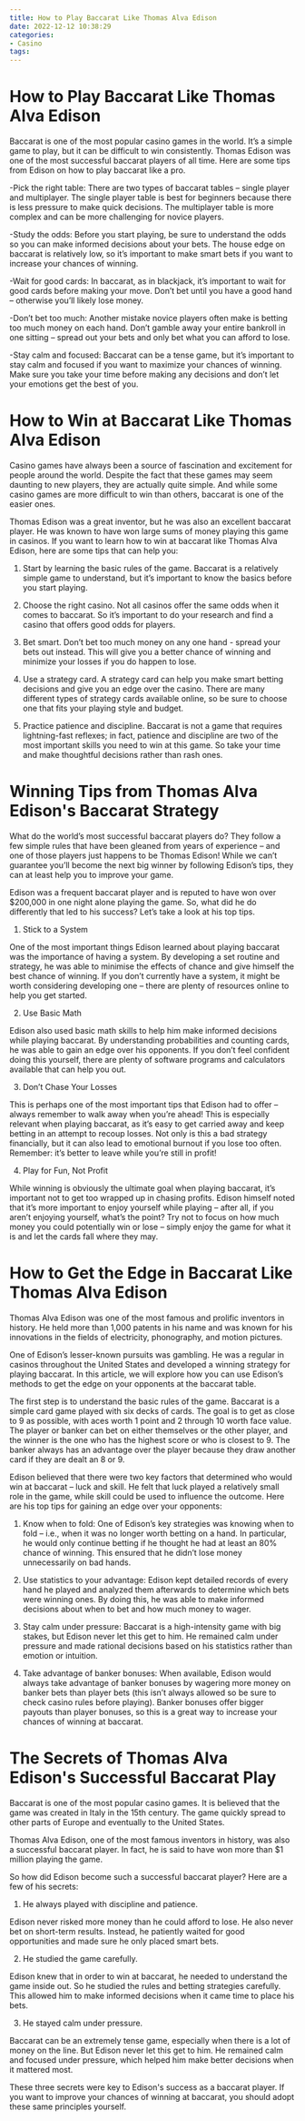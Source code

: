 ```yaml
---
title: How to Play Baccarat Like Thomas Alva Edison
date: 2022-12-12 10:38:29
categories:
- Casino
tags:
---
```



#  How to Play Baccarat Like Thomas Alva Edison

Baccarat is one of the most popular casino games in the world. It’s a simple game to play, but it can be difficult to win consistently. Thomas Edison was one of the most successful baccarat players of all time. Here are some tips from Edison on how to play baccarat like a pro.

-Pick the right table: There are two types of baccarat tables – single player and multiplayer. The single player table is best for beginners because there is less pressure to make quick decisions. The multiplayer table is more complex and can be more challenging for novice players.

-Study the odds: Before you start playing, be sure to understand the odds so you can make informed decisions about your bets. The house edge on baccarat is relatively low, so it’s important to make smart bets if you want to increase your chances of winning.

-Wait for good cards: In baccarat, as in blackjack, it’s important to wait for good cards before making your move. Don’t bet until you have a good hand – otherwise you’ll likely lose money.

-Don’t bet too much: Another mistake novice players often make is betting too much money on each hand. Don’t gamble away your entire bankroll in one sitting – spread out your bets and only bet what you can afford to lose.

-Stay calm and focused: Baccarat can be a tense game, but it’s important to stay calm and focused if you want to maximize your chances of winning. Make sure you take your time before making any decisions and don’t let your emotions get the best of you.

#  How to Win at Baccarat Like Thomas Alva Edison

Casino games have always been a source of fascination and excitement for people around the world. Despite the fact that these games may seem daunting to new players, they are actually quite simple. And while some casino games are more difficult to win than others, baccarat is one of the easier ones.

Thomas Edison was a great inventor, but he was also an excellent baccarat player. He was known to have won large sums of money playing this game in casinos. If you want to learn how to win at baccarat like Thomas Alva Edison, here are some tips that can help you:

1. Start by learning the basic rules of the game. Baccarat is a relatively simple game to understand, but it’s important to know the basics before you start playing.

2. Choose the right casino. Not all casinos offer the same odds when it comes to baccarat. So it’s important to do your research and find a casino that offers good odds for players.

3. Bet smart. Don’t bet too much money on any one hand - spread your bets out instead. This will give you a better chance of winning and minimize your losses if you do happen to lose.

4. Use a strategy card. A strategy card can help you make smart betting decisions and give you an edge over the casino. There are many different types of strategy cards available online, so be sure to choose one that fits your playing style and budget.

5. Practice patience and discipline. Baccarat is not a game that requires lightning-fast reflexes; in fact, patience and discipline are two of the most important skills you need to win at this game. So take your time and make thoughtful decisions rather than rash ones.

#  Winning Tips from Thomas Alva Edison's Baccarat Strategy

What do the world’s most successful baccarat players do? They follow a few simple rules that have been gleaned from years of experience – and one of those players just happens to be Thomas Edison! While we can’t guarantee you’ll become the next big winner by following Edison’s tips, they can at least help you to improve your game.

Edison was a frequent baccarat player and is reputed to have won over $200,000 in one night alone playing the game. So, what did he do differently that led to his success? Let’s take a look at his top tips.

1. Stick to a System

One of the most important things Edison learned about playing baccarat was the importance of having a system. By developing a set routine and strategy, he was able to minimise the effects of chance and give himself the best chance of winning. If you don’t currently have a system, it might be worth considering developing one – there are plenty of resources online to help you get started.

2. Use Basic Math

Edison also used basic math skills to help him make informed decisions while playing baccarat. By understanding probabilities and counting cards, he was able to gain an edge over his opponents. If you don’t feel confident doing this yourself, there are plenty of software programs and calculators available that can help you out.

3. Don’t Chase Your Losses

This is perhaps one of the most important tips that Edison had to offer – always remember to walk away when you’re ahead! This is especially relevant when playing baccarat, as it’s easy to get carried away and keep betting in an attempt to recoup losses. Not only is this a bad strategy financially, but it can also lead to emotional burnout if you lose too often. Remember: it’s better to leave while you’re still in profit!

4. Play for Fun, Not Profit

While winning is obviously the ultimate goal when playing baccarat, it’s important not to get too wrapped up in chasing profits. Edison himself noted that it’s more important to enjoy yourself while playing – after all, if you aren’t enjoying yourself, what’s the point? Try not to focus on how much money you could potentially win or lose – simply enjoy the game for what it is and let the cards fall where they may.

#  How to Get the Edge in Baccarat Like Thomas Alva Edison

Thomas Alva Edison was one of the most famous and prolific inventors in history. He held more than 1,000 patents in his name and was known for his innovations in the fields of electricity, phonography, and motion pictures.

One of Edison’s lesser-known pursuits was gambling. He was a regular in casinos throughout the United States and developed a winning strategy for playing baccarat. In this article, we will explore how you can use Edison’s methods to get the edge on your opponents at the baccarat table.

The first step is to understand the basic rules of the game. Baccarat is a simple card game played with six decks of cards. The goal is to get as close to 9 as possible, with aces worth 1 point and 2 through 10 worth face value. The player or banker can bet on either themselves or the other player, and the winner is the one who has the highest score or who is closest to 9. The banker always has an advantage over the player because they draw another card if they are dealt an 8 or 9.

Edison believed that there were two key factors that determined who would win at baccarat – luck and skill. He felt that luck played a relatively small role in the game, while skill could be used to influence the outcome. Here are his top tips for gaining an edge over your opponents:

1) Know when to fold: One of Edison’s key strategies was knowing when to fold – i.e., when it was no longer worth betting on a hand. In particular, he would only continue betting if he thought he had at least an 80% chance of winning. This ensured that he didn’t lose money unnecessarily on bad hands.

2) Use statistics to your advantage: Edison kept detailed records of every hand he played and analyzed them afterwards to determine which bets were winning ones. By doing this, he was able to make informed decisions about when to bet and how much money to wager.

3) Stay calm under pressure: Baccarat is a high-intensity game with big stakes, but Edison never let this get to him. He remained calm under pressure and made rational decisions based on his statistics rather than emotion or intuition.

4) Take advantage of banker bonuses: When available, Edison would always take advantage of banker bonuses by wagering more money on banker bets than player bets (this isn’t always allowed so be sure to check casino rules before playing). Banker bonuses offer bigger payouts than player bonuses, so this is a great way to increase your chances of winning at baccarat.

#  The Secrets of Thomas Alva Edison's Successful Baccarat Play

Baccarat is one of the most popular casino games. It is believed that the game was created in Italy in the 15th century. The game quickly spread to other parts of Europe and eventually to the United States.

Thomas Alva Edison, one of the most famous inventors in history, was also a successful baccarat player. In fact, he is said to have won more than $1 million playing the game.

So how did Edison become such a successful baccarat player? Here are a few of his secrets:

1) He always played with discipline and patience.

Edison never risked more money than he could afford to lose. He also never bet on short-term results. Instead, he patiently waited for good opportunities and made sure he only placed smart bets.

2) He studied the game carefully.

Edison knew that in order to win at baccarat, he needed to understand the game inside out. So he studied the rules and betting strategies carefully. This allowed him to make informed decisions when it came time to place his bets.

3) He stayed calm under pressure.

Baccarat can be an extremely tense game, especially when there is a lot of money on the line. But Edison never let this get to him. He remained calm and focused under pressure, which helped him make better decisions when it mattered most.

These three secrets were key to Edison's success as a baccarat player. If you want to improve your chances of winning at baccarat, you should adopt these same principles yourself.